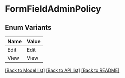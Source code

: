 # FormFieldAdminPolicy

## Enum Variants

| Name | Value |
|---- | -----|
| Edit | Edit |
| View | View |


[[Back to Model list]](../README.md#documentation-for-models) [[Back to API list]](../README.md#documentation-for-api-endpoints) [[Back to README]](../README.md)


